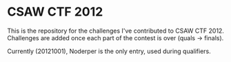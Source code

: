 CSAW CTF 2012
========
This is the repository for the challenges I've contributed to CSAW CTF 2012.
Challenges are added once each part of the contest is over (quals -> finals).

Currently (20121001), Noderper is the only entry, used during qualifiers.
